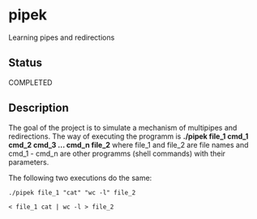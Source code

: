 # pipek

Learning pipes and redirections

## Status

COMPLETED

## Description

The goal of the project is to simulate a mechanism of multipipes and redirections. The way of executing the programm is <b>./pipek file_1 cmd_1 cmd_2 cmd_3 ... cmd_n file_2</b> where file_1 and file_2 are file names and cmd_1 - cmd_n are other programms (shell commands) with their parameters.

The following two executions do the same:

	./pipek file_1 "cat" "wc -l" file_2

	< file_1 cat | wc -l > file_2

